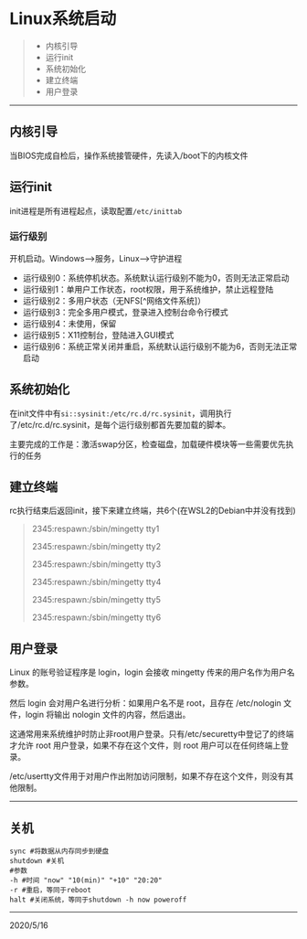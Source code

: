 # Linux系统启动

> - 内核引导
> - 运行init
> - 系统初始化
> - 建立终端
> - 用户登录

---

## 内核引导

当BIOS完成自检后，操作系统接管硬件，先读入/boot下的内核文件

## 运行init

init进程是所有进程起点，读取配置`/etc/inittab`

### 运行级别

开机启动。Windows-->服务，Linux-->守护进程

- 运行级别0：系统停机状态。系统默认运行级别不能为0，否则无法正常启动
- 运行级别1：单用户工作状态，root权限，用于系统维护，禁止远程登陆
- 运行级别2：多用户状态（无NFS[^网络文件系统]）
- 运行级别3：完全多用户模式，登录进入控制台命令行模式
- 运行级别4：未使用，保留
- 运行级别5：X11控制台，登陆进入GUI模式
- 运行级别6：系统正常关闭并重启，系统默认运行级别不能为6，否则无法正常启动

## 系统初始化

在init文件中有`si::sysinit:/etc/rc.d/rc.sysinit`，调用执行了/etc/rc.d/rc.sysinit，是每个运行级别都首先要加载的脚本。

主要完成的工作是：激活swap分区，检查磁盘，加载硬件模块等一些需要优先执行的任务

## 建立终端

rc执行结束后返回init，接下来建立终端，共6个(在WSL2的Debian中并没有找到)

> 2345:respawn:/sbin/mingetty tty1
>
> 2345:respawn:/sbin/mingetty tty2
>
> 2345:respawn:/sbin/mingetty tty3
>
> 2345:respawn:/sbin/mingetty tty4
>
> 2345:respawn:/sbin/mingetty tty5
>
> 2345:respawn:/sbin/mingetty tty6

## 用户登录

Linux 的账号验证程序是 login，login 会接收 mingetty 传来的用户名作为用户名参数。

然后 login 会对用户名进行分析：如果用户名不是 root，且存在 /etc/nologin 文件，login 将输出 nologin 文件的内容，然后退出。

这通常用来系统维护时防止非root用户登录。只有/etc/securetty中登记了的终端才允许 root 用户登录，如果不存在这个文件，则 root 用户可以在任何终端上登录。

/etc/usertty文件用于对用户作出附加访问限制，如果不存在这个文件，则没有其他限制。

---

##  关机

``` 
sync #将数据从内存同步到硬盘
shutdown #关机
#参数
-h #时间 "now" "10(min)" "+10" "20:20"
-r #重启，等同于reboot
halt #关闭系统，等同于shutdown -h now poweroff
```

---

2020/5/16